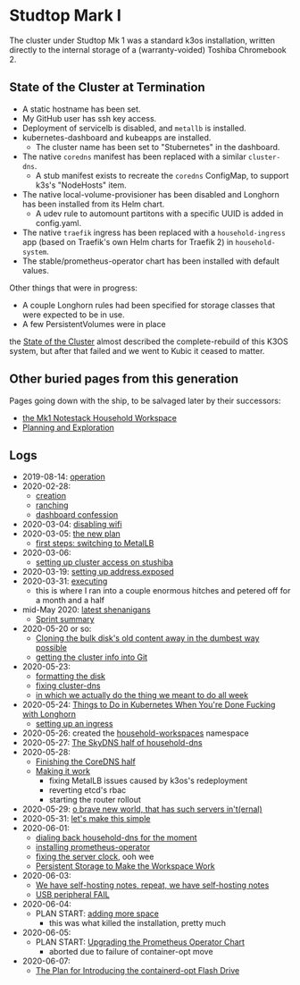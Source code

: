 # Studtop Mark I

The cluster under Studtop Mk 1 was a standard k3os installation, written directly to the internal storage of a (warranty-voided) Toshiba Chromebook 2.

## State of the Cluster at Termination

- A static hostname has been set.
- My GitHub user has ssh key access.
- Deployment of servicelb is disabled, and `metallb` is installed.
- kubernetes-dashboard and kubeapps are installed.
  - The cluster name has been set to "Stubernetes" in the dashboard.
- The native `coredns` manifest has been replaced with a similar `cluster-dns`.
  - A stub manifest exists to recreate the `coredns` ConfigMap, to support k3s's "NodeHosts" item.
- The native local-volume-provisioner has been disabled and Longhorn has been installed from its Helm chart.
  - A udev rule to automount partitons with a specific UUID is added in config.yaml.
- The native `traefik` ingress has been replaced with a `household-ingress` app (based on Traefik's own Helm charts for Traefik 2) in `household-system`.
- The stable/prometheus-operator chart has been installed with default values.

Other things that were in progress:

- A couple Longhorn rules had been specified for storage classes that were expected to be in use.
- A few PersistentVolumes were in place

the [State of the Cluster](mgw90-9cm4r-01ape-wd11n-wwtgk) almost described the complete-rebuild of this K3OS system, but after that failed and we went to Kubic it ceased to matter.

## Other buried pages from this generation

Pages going down with the ship, to be salvaged later by their successors:

- [the Mk1 Notestack Household Workspace](cy160-n7d4r-g681j-axcxz-6n35t)
- [Planning and Exploration](kb2g7-vd6v4-039jt-yhx56-hhr8s)

## Logs

- 2019-08-14: [operation](fh5p2-pg37g-jg9fx-rej49-spq4t)
- 2020-02-28:
  - [creation](s0y70-rpmbc-8v988-0dphf-rbfjb)
  - [ranching](hznbe-6dznn-cc973-hwsef-rs7mj)
  - [dashboard confession](8qxqw-9qk8b-6k82k-2ykb2-3nxg2)
- 2020-03-04: [disabling wifi](hrabn-hv1kr-m39ec-43am0-570y5)
- 2020-03-05: [the new plan](ntjq2-z1nf2-wka0w-3pezh-pp784)
  - [first steps: switching to MetalLB](4ztza-26rd4-nj90d-hgzg6-cnw0m)
- 2020-03-06:
  - [setting up cluster access on stushiba](q6jn3-234fz-8gapt-bdyzh-5sjr4)
- 2020-03-19: [setting up address.exposed](0zjjz-schnv-wraas-ewy47-34cp2)
- 2020-03-31: [executing](a5a7h-cbmvc-tc9jj-8gafa-6n9mk)
  - this is where I ran into a couple enormous hitches and petered off for a month and a half
- mid-May 2020: [latest shenanigans](vs4gx-afmg3-g3acw-8d25s-qaf2k)
  - [Sprint summary](8339y-brw22-r6a82-ydtx6-8w9pz)
- 2020-05-20 or so:
  - [Cloning the bulk disk's old content away in the dumbest way possible](a3dhm-edyk4-rzapx-5b0sg-x1jgd)
  - [getting the cluster info into Git](msh95-85n1g-mc9e6-twr8y-fdt8t)
- 2020-05-23:
  - [formatting the disk](tq85y-f91px-45art-wd1rz-mgfrq)
  - [fixing cluster-dns](72k8s-766nw-x8a4k-1d4c0-55134)
  - [in which we actually do the thing we meant to do all week](jsde8-3epfp-rwaxx-kjea8-drh84)
- 2020-05-24: [Things to Do in Kubernetes When You're Done Fucking with Longhorn](7fxhm-96ag8-gga5c-7th85-tfp6r)
  - [setting up an ingress](6xccy-6g1mx-9986h-4z9sh-1xe67)
- 2020-05-26: created the [household-workspaces](k1c34-ncewq-cdanq-mjvfe-y07w3) namespace
- 2020-05-27: [The SkyDNS half of household-dns](b66ya-c3y6d-8b87k-q1bvf-kmn05)
- 2020-05-28:
  - [Finishing the CoreDNS half](gjz6j-9sfy9-gv90y-46tcf-9yd89)
  - [Making it work](46ds7-xher7-429v2-z2j6a-1fjwk)
    - fixing MetalLB issues caused by k3os's redeployment
    - reverting etcd's rbac
    - starting the router rollout
- 2020-05-29: [o brave new world, that has such servers in't(ernal)](cbepz-whfkc-8cap1-8c26n-ws9wb)
- 2020-05-31: [let's make this simple](zrfr8-hk2k0-mka1b-eta4m-nmkpy)
- 2020-06-01:
  - [dialing back household-dns for the moment](pwsfq-4r7tk-41a1r-9gds5-ck2hn)
  - [installing prometheus-operator](8qp0x-e05wx-tdav3-hhaf1-3pkcf)
  - [fixing the server clock](mneqg-y52kf-8fa2m-acznv-5xew8), ooh wee
  - [Persistent Storage to Make the Workspace Work](agjgk-05zhg-y7a0a-6r713-7qesk)
- 2020-06-03:
  - [We have self-hosting notes, repeat, we have self-hosting notes](2ncae-q5n8d-9da26-enghc-n8ydb)
  - [USB peripheral FAIL](grtqq-msqef-whbrh-rtn70-4wpgp)
- 2020-06-04:
  - PLAN START: [adding more space](wp9bz-01xt9-m996k-s3ejj-8ec4d)
    - this was what killed the installation, pretty much
- 2020-06-05:
  - PLAN START: [Upgrading the Prometheus Operator Chart](zntt9-433t9-rpa7r-x6sb8-66kbx)
    - aborted due to failure of container-opt move
- 2020-06-07:
  - [The Plan for Introducing the containerd-opt Flash Drive](s3e2q-qae76-rq8hh-ew3mm-m2ncq)

